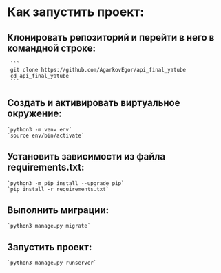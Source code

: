 # Как запустить проект:
## Клонировать репозиторий и перейти в него в командной строке:
     ```
     git clone https://github.com/AgarkovEgor/api_final_yatube
     cd api_final_yatube
     ```
## Cоздать и активировать виртуальное окружение:
    `python3 -m venv env`
    `source env/bin/activate`
## Установить зависимости из файла requirements.txt:
    `python3 -m pip install --upgrade pip`
    `pip install -r requirements.txt`
## Выполнить миграции:
    `python3 manage.py migrate`
## Запустить проект:
    `python3 manage.py runserver`
